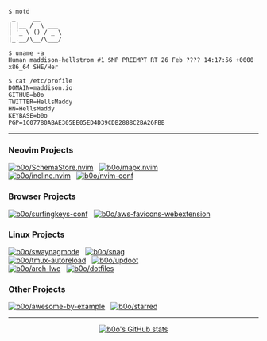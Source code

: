 ```
$ motd
 _     __
| |__ /  \ ___
| '_ \ () / _ \
|_.__/\__/\___/

$ uname -a
Human maddison-hellstrom #1 SMP PREEMPT RT 26 Feb ???? 14:17:56 +0000 x86_64 SHE/Her

$ cat /etc/profile
DOMAIN=maddison.io
GITHUB=b0o
TWITTER=HellsMaddy
HN=HellsMaddy
KEYBASE=b0o
PGP=1C07780ABAE305EE05ED4D39CDB2888C2BA26FBB
```

---

### Neovim Projects

<div float="left">
  <a href="https://github.com/b0o/SchemaStore.nvim"><img src="https://github-readme-stats.vercel.app/api/pin/?username=b0o&repo=SchemaStore.nvim&show_owner=true&t=2" alt="b0o/SchemaStore.nvim"></a>
&nbsp;
  <a href="https://github.com/b0o/mapx.nvim"><img src="https://github-readme-stats.vercel.app/api/pin/?username=b0o&repo=mapx.nvim&show_owner=true&t=2" alt="b0o/mapx.nvim"></a>
&nbsp;
</div>
<div float="left">
  <a href="https://github.com/b0o/incline.nvim"><img src="https://github-readme-stats.vercel.app/api/pin/?username=b0o&repo=incline.nvim&show_owner=true&t=2" alt="b0o/incline.nvim"></a>
&nbsp;
  <a href="https://github.com/b0o/nvim-conf"><img src="https://github-readme-stats.vercel.app/api/pin/?username=b0o&repo=nvim-conf&show_owner=true&t=2" alt="b0o/nvim-conf"></a>
</div>

### Browser Projects

<div float="left">
  <a href="https://github.com/b0o/surfingkeys-conf"><img src="https://github-readme-stats.vercel.app/api/pin/?username=b0o&repo=surfingkeys-conf&show_owner=true&t=2" alt="b0o/surfingkeys-conf"></a>
&nbsp;
  <a href="https://github.com/b0o/aws-favicons-webextension"><img src="https://github-readme-stats.vercel.app/api/pin/?username=b0o&repo=aws-favicons-webextension&show_owner=true&t=2" alt="b0o/aws-favicons-webextension"></a>
&nbsp;
</div>

### Linux Projects

<div float="left">
  <a href="https://github.com/b0o/swaynagmode"><img src="https://github-readme-stats.vercel.app/api/pin/?username=b0o&repo=swaynagmode&show_owner=true&t=2" alt="b0o/swaynagmode"></a>
&nbsp;
  <a href="https://github.com/b0o/snag"><img src="https://github-readme-stats.vercel.app/api/pin/?username=b0o&repo=snag&show_owner=true&t=2" alt="b0o/snag"></a>
&nbsp;
</div>
<div float="left">
  <a href="https://github.com/b0o/tmux-autoreload"><img src="https://github-readme-stats.vercel.app/api/pin/?username=b0o&repo=tmux-autoreload&show_owner=true&t=2" alt="b0o/tmux-autoreload"></a>
&nbsp;
  <a href="https://github.com/b0o/updoot"><img src="https://github-readme-stats.vercel.app/api/pin/?username=b0o&repo=updoot&show_owner=true&t=2" alt="b0o/updoot"></a>
&nbsp;
</div>
<div float="left">
  <a href="https://github.com/b0o/arch-lwc"><img src="https://github-readme-stats.vercel.app/api/pin/?username=b0o&repo=arch-lwc&show_owner=true&t=2" alt="b0o/arch-lwc"></a>
&nbsp;
  <a href="https://github.com/b0o/dotfiles"><img src="https://github-readme-stats.vercel.app/api/pin/?username=b0o&repo=dotfiles&show_owner=true&t=2" alt="b0o/dotfiles"></a>
&nbsp;
</div>

### Other Projects

<div float="left">
  <a href="https://github.com/b0o/awesome-by-example"><img src="https://github-readme-stats.vercel.app/api/pin/?username=b0o&repo=awesome-by-example&show_owner=true&t=2" alt="b0o/awesome-by-example"></a>
&nbsp;
  <a href="https://github.com/b0o/starred"><img src="https://github-readme-stats.vercel.app/api/pin/?username=b0o&repo=starred&show_owner=true&t=2" alt="b0o/starred"></a>
&nbsp;
</div>

---

<div align="center">
  <a href="https://github.com/b0o"><img src="https://github-readme-stats.vercel.app/api?username=b0o&show_icons=true&include_all_commits=true&t=2" alt="b0o's GitHub stats"></a>
</div>
